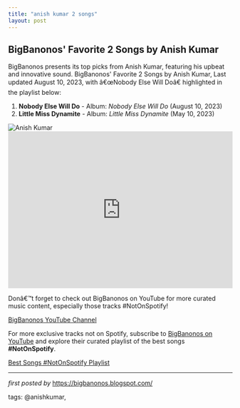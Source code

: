 ```yaml
---
title: "anish kumar 2 songs"
layout: post
---
```

<h2>BigBanonos' Favorite 2 Songs by Anish Kumar</h2>
<p>BigBanonos presents its top picks from Anish Kumar, featuring his upbeat and innovative sound. BigBanonos' Favorite 2 Songs by Anish Kumar, Last updated August 10, 2023, with â€œNobody Else Will Doâ€ highlighted in the playlist below:</p> <ol> <li><strong>Nobody Else Will Do</strong> - Album: <em>Nobody Else Will Do</em> (August 10, 2023)</li> <li><strong>Little Miss Dynamite</strong> - Album: <em>Little Miss Dynamite</em> (May 10, 2023)</li>
</ol> <img alt="Anish Kumar" src="https://hungermag.com/_next/image?url=https%3A%2F%2Fadmin.hungermag.com%2Fapp%2Fuploads%2F2022%2F10%2Fanish-banner.jpg&w=3840&q=75" /> <div> <iframe allow="autoplay; clipboard-write; encrypted-media; fullscreen; picture-in-picture" allowfullscreen="" frameborder="0" height="352" loading="lazy" src="https://open.spotify.com/embed/playlist/3jNEETvrjK4Uq7CosvP2QZ?utm_source=generator" width="100%"></iframe>
</div> <p>Donâ€™t forget to check out BigBanonos on YouTube for more curated music content, especially those tracks #NotOnSpotify!</p>
<p><a href="https://www.youtube.com/@BigBanonos">BigBanonos YouTube Channel</a></p>


<!--Subscribe and Playlist Links-->
<div>
    <p>For more exclusive tracks not on Spotify, subscribe to <a href="https://www.youtube.com/@BigBanonos" target="_blank">BigBanonos on YouTube</a> and explore their curated playlist of the best songs <strong>#NotOnSpotify</strong>.</p>
    <p><a href="https://www.youtube.com/playlist?list=PLtuNtuTatqI0kFahUCbtbfenC_ET5O_tr" target="_blank">Best Songs #NotOnSpotify Playlist<br /></a></p></div>

<hr />

<p><em>first posted by</em> <a href="https://bigbanonos.blogspot.com/" rel="noopener" target="_new">https://bigbanonos.blogspot.com/</a></p>

<p>tags: @anishkumar,</p>
